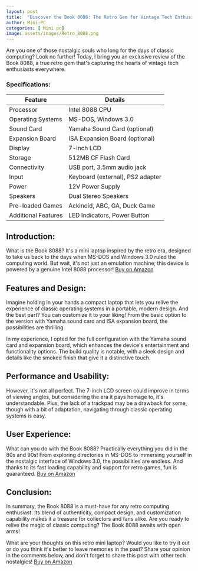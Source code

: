 ```yaml
---
layout: post
title:  "Discover the Book 8088: The Retro Gem for Vintage Tech Enthusiasts"
author: Mini-PC
categories: [ Mini pc]
image: assets/images/Retro_8088.png
--- 
```


Are you one of those nostalgic souls who long for the days of classic computing? Look no further! Today, I bring you an exclusive review of the Book 8088, a true retro gem that's capturing the hearts of vintage tech enthusiasts everywhere.

### Specifications:

| Feature                  | Details                               |
|--------------------------|---------------------------------------|
| Processor                | Intel 8088 CPU                        |
| Operating Systems        | MS-DOS, Windows 3.0                   |
| Sound Card               | Yamaha Sound Card (optional)           |
| Expansion Board          | ISA Expansion Board (optional)         |
| Display                  | 7-inch LCD                            |
| Storage                  | 512MB CF Flash Card                   |
| Connectivity             | USB port, 3.5mm audio jack             |
| Input                    | Keyboard (external), PS2 adapter       |
| Power                    | 12V Power Supply                      |
| Speakers                 | Dual Stereo Speakers                   |
| Pre-loaded Games         | Ackinoid, ABC, GA, Duck Game           |
| Additional Features      | LED Indicators, Power Button           |

## Introduction:

What is the Book 8088? It's a mini laptop inspired by the retro era, designed to take us back to the days when MS-DOS and Windows 3.0 ruled the computing world. But wait, it's not just an emulation machine; this device is powered by a genuine Intel 8088 processor! [Buy on Amazon](https://amzn.to/4aQW7oR)


## Features and Design:

Imagine holding in your hands a compact laptop that lets you relive the experience of classic operating systems in a portable, modern design. And the best part? You can customize it to your liking! From the basic option to the version with Yamaha sound card and ISA expansion board, the possibilities are thrilling.

In my experience, I opted for the full configuration with the Yamaha sound card and expansion board, which enhances the device's entertainment and functionality options. The build quality is notable, with a sleek design and details like the smoked finish that give it a distinctive touch.

## Performance and Usability:

However, it's not all perfect. The 7-inch LCD screen could improve in terms of viewing angles, but considering the era it pays homage to, it's understandable. Plus, the lack of a trackpad may be a drawback for some, though with a bit of adaptation, navigating through classic operating systems is easy.

## User Experience:

What can you do with the Book 8088? Practically everything you did in the 80s and 90s! From exploring directories in MS-DOS to immersing yourself in the nostalgic interface of Windows 3.0, the possibilities are endless. And thanks to its fast loading capability and support for retro games, fun is guaranteed. [Buy on Amazon](https://amzn.to/4aQW7oR)

## Conclusion:

In summary, the Book 8088 is a must-have for any retro computing enthusiast. Its blend of authenticity, compact design, and customization capability makes it a treasure for collectors and fans alike. Are you ready to relive the magic of classic computing? The Book 8088 awaits with open arms!

What are your thoughts on this retro mini laptop? Would you like to try it out or do you think it's better to leave memories in the past? Share your opinion in the comments below, and don't forget to share this post with other tech nostalgics! [Buy on Amazon](https://amzn.to/4aQW7oR)
